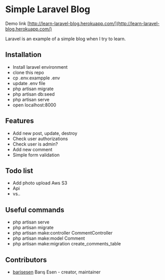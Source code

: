 # Simple Laravel Blog
Demo link [http://learn-laravel-blog.herokuapp.com/](http://learn-laravel-blog.herokuapp.com/)

Laravel is an example of a simple blog when I try to learn.

## Installation
 - Install laravel environment
 - clone this repo
 - cp .env.exampple .env
 - update .env file
 - php artisan migrate
 - php artisan db:seed
 - php artisan serve
 - open localhost:8000
 
## Features
  - Add new post, update, destroy
  - Check user authorizations
  - Check user is admin?
  - Add new comment
  - Simple form validation

## Todo list
  - Add photo upload Aws S3
  - Api
  - vs..

## Useful commands
  - php artisan serve
  - php artisan migrate
  - php artisan make:controller CommentController
  - php artisan make:model Comment
  - php artisan make:migration create_comments_table



## Contributors
- [barisesen](https://github.com/barisesen) Barış Esen - creator, maintainer

